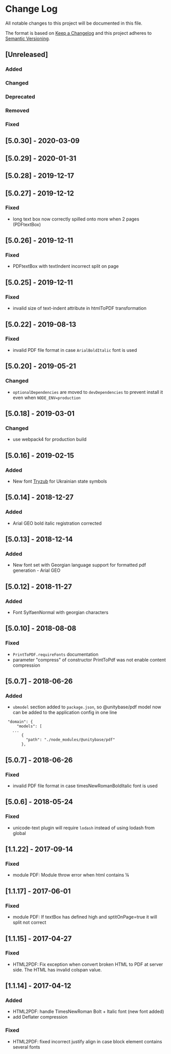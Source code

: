 # Change Log
All notable changes to this project will be documented in this file.

The format is based on [Keep a Changelog](http://keepachangelog.com/)
and this project adheres to [Semantic Versioning](http://semver.org/).

## [Unreleased]
### Added

### Changed

### Deprecated

### Removed

### Fixed

## [5.0.30] - 2020-03-09
## [5.0.29] - 2020-01-31
## [5.0.28] - 2019-12-17

## [5.0.27] - 2019-12-12
### Fixed
 - long text box now correctly spilled onto more when 2 pages (PDFtextBox)

## [5.0.26] - 2019-12-11
### Fixed
 - PDFtextBox with textIndent incorrect split on page

## [5.0.25] - 2019-12-11
### Fixed
 - invalid size of text-indent attribute in htmlToPDF transformation 

## [5.0.22] - 2019-08-13
### Fixed
 - invalid PDF file format in case `ArialBoldItalic` font is used

## [5.0.20] - 2019-05-21
### Changed
 - `optionalDependencies` are moved to `devDependencies` to prevent install it even when `NODE_ENV=production`    

## [5.0.18] - 2019-03-01
### Changed
 - use webpack4 for production build

## [5.0.16] - 2019-02-15
### Added
- New font [Tryzub](http://artalbum.org.ua/ru/font#Tryzub) for Ukrainian state symbols

## [5.0.14] - 2018-12-27
### Added
- Arial GEO bold italic registration corrected

## [5.0.13] - 2018-12-14
### Added
- New font set with Georgian language support for formatted pdf generation - Arial GEO

## [5.0.12] - 2018-11-27
### Added
- Font SylfaenNormal with georgian characters

## [5.0.10] - 2018-08-08
### Fixed
- `PrintToPDF.requireFonts` documentation
- parameter "compress" of constructor PrintToPdf was not enable content compression

## [5.0.7] - 2018-06-26
### Added
- `ubmodel` section added to `package.json`, so @unitybase/pdf model now
 can be added to the application config in one line
 ```
  "domain": {
      "models": [
	...
        {
          "path": "./node_modules/@unitybase/pdf"
        },
 ```

## [5.0.7] - 2018-06-26
### Fixed
- invalid PDF file format in case timesNewRomanBoldItalic font is used

## [5.0.6] - 2018-05-24
### Fixed
- unicode-text plugin will require `lodash` instead of using lodash from global

## [1.1.22] - 2017-09-14
### Fixed
 - module PDF: Module throw error when html contains &frac14; 

## [1.1.17] - 2017-06-01
### Fixed
 - module PDF: If textBox has defined high and sptitOnPage=true it will split not correct

## [1.1.15] - 2017-04-27
### Fixed
- HTML2PDF: Fix exception when convert broken HTML to PDF at server side. The HTML has invalid colspan value.


## [1.1.14] - 2017-04-12
### Added
- HTML2PDF: handle TimesNewRoman Bolt + Italic font (new font added)
- add Deflater compression

### Fixed
- HTML2PDF: fixed incorrect justify align in case block element contains several fonts 



